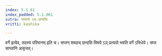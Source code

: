 ```yaml
---
index: 5.1.61
index_padded: 5.1.061
sutra: सप्तनो ऽञ् छन्दसि
vritti: kashika

---
```

वर्गे इत्येव, तदस्य परिमानम् इति च। सप्तन् शब्दाच् छन्दसि विषये ऽञ् प्रत्ययो भवति वर्गे ऽभिधेये। सप्त साप्तानि असृजत्।
